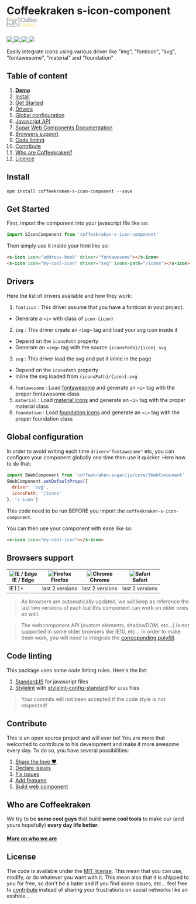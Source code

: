 # Coffeekraken s-icon-component <img src=".resources/coffeekraken-logo.jpg" height="25px" />

<p>
	<!-- <a href="https://travis-ci.org/coffeekraken/s-icon-component">
		<img src="https://img.shields.io/travis/coffeekraken/s-icon-component.svg?style=flat-square" />
	</a> -->
	<a href="https://www.npmjs.com/package/coffeekraken-s-icon-component">
		<img src="https://img.shields.io/npm/v/coffeekraken-s-icon-component.svg?style=flat-square" />
	</a>
	<a href="https://github.com/coffeekraken/s-icon-component/blob/master/LICENSE.txt">
		<img src="https://img.shields.io/npm/l/coffeekraken-s-icon-component.svg?style=flat-square" />
	</a>
	<!-- <a href="https://github.com/coffeekraken/s-icon-component">
		<img src="https://img.shields.io/npm/dt/coffeekraken-s-icon-component.svg?style=flat-square" />
	</a>
	<a href="https://github.com/coffeekraken/s-icon-component">
		<img src="https://img.shields.io/github/forks/coffeekraken/s-icon-component.svg?style=social&label=Fork&style=flat-square" />
	</a>
	<a href="https://github.com/coffeekraken/s-icon-component">
		<img src="https://img.shields.io/github/stars/coffeekraken/s-icon-component.svg?style=social&label=Star&style=flat-square" />
	</a> -->
	<a href="https://twitter.com/coffeekrakenio">
		<img src="https://img.shields.io/twitter/url/http/coffeekrakenio.svg?style=social&style=flat-square" />
	</a>
	<a href="http://coffeekraken.io">
		<img src="https://img.shields.io/twitter/url/http/shields.io.svg?style=flat-square&label=coffeekraken.io&colorB=f2bc2b&style=flat-square" />
	</a>
</p>

Easily integrate icons using various driver like "img", "fonticon", "svg", "fontawesome", "material" and "foundation"

## Table of content

1. **[Demo](http://components.coffeekraken.io/app/s-icon-component)**
2. [Install](#readme-install)
3. [Get Started](#readme-get-started)
4. [Drivers](#readme-drivers)
5. [Global configuration](#readme-global-configuration)
6. [Javascript API](doc/js)
7. [Sugar Web Components Documentation](https://github.com/coffeekraken/sugar/blob/master/doc/webcomponent.md)
8. [Browsers support](#readme-browsers-support)
9. [Code linting](#readme-code-linting)
10. [Contribute](#readme-contribute)
11. [Who are Coffeekraken?](#readme-who-are-coffeekraken)
12. [Licence](#readme-license)

<a name="readme-install"></a>
## Install

```
npm install coffeekraken-s-icon-component --save
```

<a name="readme-get-started"></a>
## Get Started

First, import the component into your javascript file like so:

```js
import SIconComponent from 'coffeekraken-s-icon-component'
```

Then simply use it inside your html like so:

```html
<s-icon icon="address-book" driver="fontawesome"></s-icon>
<s-icon icon="my-cool-icon" driver="svg" icons-path="/icons"></s-icon>
```

<a name="readme-drivers"></a>
## Drivers

Here the list of drivers available and how they work:

1. `fonticon` : This driver assume that you have a fonticon in yout project.
  - Generate a `<i>` with class of `icon-{icon}`
2. `img` : This driver create an `<img>` tag and load your svg icon inside it
  - Depend on the `iconsPath` property
  - Generate an `<img>` tag with the source `{iconsPath}/{icon}.svg`
3. `svg` : This driver load the svg and put it inline in the page
  - Depend on the `iconsPath` property
  - Inline the svg loaded from `{iconsPath}/{icon}.svg`
4. `fontawesome` : Load [fontawesome](https://fontawesome.com/) and generate an `<i>` tag with the proper fontawesome class
5. `material` : Load [material icons](https://material.io/tools/icons/?style=baseline) and generate an `<i>` tag with the proper material class
6. `foundation` : Load [foundation icons](https://zurb.com/playground/foundation-icon-fonts-3) and generate an `<i>` tag with the proper foundation class


<a name="readme-global-configuration"></a>
## Global configuration

In order to avoid writing each time `driver="fontawesome"` etc, you can configure your component globally one time then use it quicker. Here how to do that:

```js
import SWebComponent from 'coffeekraken-sugar/js/core/SWebComponent'
SWebComponent.setDefaultProps({
  driver: 'svg',
  iconsPath: '/icons'
}, 's-icon')
```

This code need to be run BEFORE you import the `coffeekraken-s-icon-component`.

You can then use your component with ease like so:

```html
<s-icon icon="my-cool-icon"></s-icon>
```

<a id="readme-browsers-support"></a>
## Browsers support

| <img src="https://raw.githubusercontent.com/godban/browsers-support-badges/master/src/images/edge.png" alt="IE / Edge" width="16px" height="16px" /></br>IE / Edge | <img src="https://raw.githubusercontent.com/godban/browsers-support-badges/master/src/images/firefox.png" alt="Firefox" width="16px" height="16px" /></br>Firefox | <img src="https://raw.githubusercontent.com/godban/browsers-support-badges/master/src/images/chrome.png" alt="Chrome" width="16px" height="16px" /></br>Chrome | <img src="https://raw.githubusercontent.com/godban/browsers-support-badges/master/src/images/safari.png" alt="Safari" width="16px" height="16px" /></br>Safari |
| --------- | --------- | --------- | --------- |
| IE11+ | last 2 versions| last 2 versions| last 2 versions

> As browsers are automatically updated, we will keep as reference the last two versions of each but this component can work on older ones as well.

> The webcomponent API (custom elements, shadowDOM, etc...) is not supported in some older browsers like IE10, etc... In order to make them work, you will need to integrate the [corresponding polyfill](https://www.webcomponents.org/polyfills).

<a id="readme-code-linting"></a>
##  Code linting

This package uses some code linting rules. Here's the list:

1. [StandardJS](https://standardjs.com/) for javascript files
2. [Stylelint](https://github.com/stylelint/stylelint) with [stylelint-config-standard](https://github.com/stylelint/stylelint-config-standard) for `scss` files

> Your commits will not been accepted if the code style is not respected!

<a id="readme-contribute"></a>
## Contribute

This is an open source project and will ever be! You are more that welcomed to contribute to his development and make it more awesome every day.
To do so, you have several possibilities:

1. [Share the love ❤️](https://github.com/Coffeekraken/coffeekraken/blob/master/contribute.md#contribute-share-the-love)
2. [Declare issues](https://github.com/Coffeekraken/coffeekraken/blob/master/contribute.md#contribute-declare-issues)
3. [Fix issues](https://github.com/Coffeekraken/coffeekraken/blob/master/contribute.md#contribute-fix-issues)
4. [Add features](https://github.com/Coffeekraken/coffeekraken/blob/master/contribute.md#contribute-add-features)
5. [Build web component](https://github.com/Coffeekraken/coffeekraken/blob/master/contribute.md#contribute-build-web-component)

<a id="readme-who-are-coffeekraken"></a>
## Who are Coffeekraken

We try to be **some cool guys** that build **some cool tools** to make our (and yours hopefully) **every day life better**.  

#### [More on who we are](https://github.com/Coffeekraken/coffeekraken/blob/master/who-are-we.md)

<a id="readme-license"></a>
## License

The code is available under the [MIT license](LICENSE.txt). This mean that you can use, modify, or do whatever you want with it. This mean also that it is shipped to you for free, so don't be a hater and if you find some issues, etc... feel free to [contribute](https://github.com/Coffeekraken/coffeekraken/blob/master/contribute.md) instead of sharing your frustrations on social networks like an asshole...

